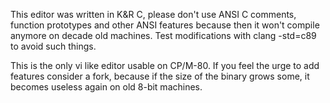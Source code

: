 This editor was written in K&R C, please don't use ANSI C comments, function prototypes and other
ANSI features because then it won't compile anymore on decade old machines. Test modifications
with clang -std=c89 to avoid such things.

This is the only vi like editor usable on CP/M-80. If you feel the urge to add features consider a fork,
because if the size of the binary grows some, it becomes useless again on old 8-bit machines.
